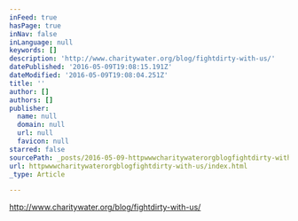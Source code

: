 ```yaml
---
inFeed: true
hasPage: true
inNav: false
inLanguage: null
keywords: []
description: 'http://www.charitywater.org/blog/fightdirty-with-us/'
datePublished: '2016-05-09T19:08:15.191Z'
dateModified: '2016-05-09T19:08:04.251Z'
title: ''
author: []
authors: []
publisher:
  name: null
  domain: null
  url: null
  favicon: null
starred: false
sourcePath: _posts/2016-05-09-httpwwwcharitywaterorgblogfightdirty-with-us.md
url: httpwwwcharitywaterorgblogfightdirty-with-us/index.html
_type: Article

---
```

http://www.charitywater.org/blog/fightdirty-with-us/